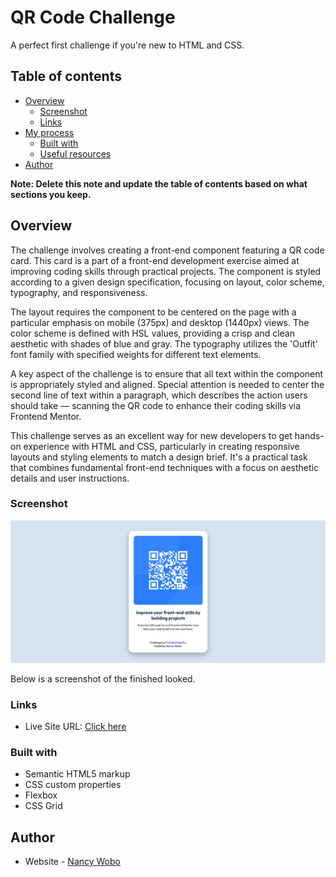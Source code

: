 # QR Code Challenge

A perfect first challenge if you're new to HTML and CSS.

## Table of contents

- [Overview](#overview)
  - [Screenshot](#screenshot)
  - [Links](#links)
- [My process](#my-process)
  - [Built with](#built-with)
  - [Useful resources](#useful-resources)
- [Author](#author)

**Note: Delete this note and update the table of contents based on what sections you keep.**

## Overview

The challenge involves creating a front-end component featuring a QR code card. This card is a part of a front-end development exercise aimed at improving coding skills through practical projects. The component is styled according to a given design specification, focusing on layout, color scheme, typography, and responsiveness.

The layout requires the component to be centered on the page with a particular emphasis on mobile (375px) and desktop (1440px) views. The color scheme is defined with HSL values, providing a crisp and clean aesthetic with shades of blue and gray. The typography utilizes the 'Outfit' font family with specified weights for different text elements.

A key aspect of the challenge is to ensure that all text within the component is appropriately styled and aligned. Special attention is needed to center the second line of text within a paragraph, which describes the action users should take — scanning the QR code to enhance their coding skills via Frontend Mentor.

This challenge serves as an excellent way for new developers to get hands-on experience with HTML and CSS, particularly in creating responsive layouts and styling elements to match a design brief. It's a practical task that combines fundamental front-end techniques with a focus on aesthetic details and user instructions.

### Screenshot

![](./screenshot.jpg)

Below is a screenshot of the finished looked.

### Links

- Live Site URL: [Click here](https://github.com/narhnsea/nancywobo.github.io)

### Built with

- Semantic HTML5 markup
- CSS custom properties
- Flexbox
- CSS Grid

## Author

- Website - [Nancy Wobo](https://github.com/narhnsea/nancywobo.github.io)
